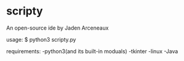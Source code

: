 # scripty
An open-source ide by Jaden Arceneaux

usage:
  $ python3 scripty.py <file name>

requirements:
  -python3(and its built-in moduals)
  -tkinter
  -linux
  -Java
